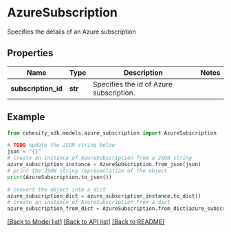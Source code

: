# AzureSubscription

Specifies the details of an Azure subscription

## Properties

Name | Type | Description | Notes
------------ | ------------- | ------------- | -------------
**subscription_id** | **str** | Specifies the id of Azure subscription. | 

## Example

```python
from cohesity_sdk.models.azure_subscription import AzureSubscription

# TODO update the JSON string below
json = "{}"
# create an instance of AzureSubscription from a JSON string
azure_subscription_instance = AzureSubscription.from_json(json)
# print the JSON string representation of the object
print(AzureSubscription.to_json())

# convert the object into a dict
azure_subscription_dict = azure_subscription_instance.to_dict()
# create an instance of AzureSubscription from a dict
azure_subscription_from_dict = AzureSubscription.from_dict(azure_subscription_dict)
```
[[Back to Model list]](../README.md#documentation-for-models) [[Back to API list]](../README.md#documentation-for-api-endpoints) [[Back to README]](../README.md)


